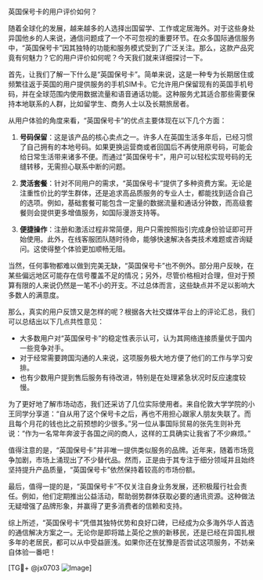 英国保号卡的用户评价如何？

随着全球化的发展，越来越多的人选择出国留学、工作或定居海外。对于这些身处异国他乡的人来说，通信问题成了一个不可忽视的重要环节。在众多国际通信服务中，“英国保号卡”因其独特的功能和服务模式受到了广泛关注。那么，这款产品究竟有何魅力？它的用户评价如何呢？今天我们就来详细探讨一下。

首先，让我们了解一下什么是“英国保号卡”。简单来说，这是一种专为长期居住或频繁往返于英国的用户提供服务的手机SIM卡。它允许用户保留现有的英国手机号码，并在全球范围内使用数据流量和语音通话功能。这种服务尤其适合那些需要保持本地联系的人群，比如留学生、商务人士以及长期旅居者。

从用户体验的角度来看，“英国保号卡”的优点主要体现在以下几个方面：

1. **号码保留**：这是该产品的核心卖点之一。许多人在英国生活多年后，已经习惯了自己拥有的本地号码。如果更换运营商或者回国后不再使用原号码，可能会给日常生活带来诸多不便。而通过“英国保号卡”，用户可以轻松实现号码的无缝转移，无需担心联系中断的问题。

2. **灵活套餐**：针对不同用户的需求，“英国保号卡”提供了多种资费方案。无论是注重性价比的学生群体，还是追求高品质服务的专业人士，都能找到适合自己的选项。例如，基础套餐可能包含一定量的数据流量和通话分钟数，而高级套餐则会提供更多增值服务，如国际漫游支持等。

3. **便捷操作**：注册和激活过程非常简便，用户只需按照指引完成身份验证即可开始使用。此外，在线客服团队随时待命，能够快速解决各类技术难题或咨询疑问。这使得整个体验更加顺畅无阻。

当然，任何事物都难以做到完美无缺，“英国保号卡”也不例外。部分用户反映，在某些偏远地区可能存在信号覆盖不足的情况；另外，尽管价格相对合理，但对于预算有限的人来说仍然是一笔不小的开支。不过总体而言，这些缺点并不足以影响大多数人的满意度。

那么，真实的用户反馈又是怎样的呢？根据各大社交媒体平台上的评论汇总，我们可以总结出以下几点共性意见：

- 大多数用户对“英国保号卡”的稳定性表示认可，认为其网络连接质量优于国内一些竞争对手。
- 对于经常需要跨国沟通的人来说，这项服务极大地方便了他们的工作与学习安排。
- 也有少数用户提到售后服务有待改进，特别是在处理紧急状况时反应速度较慢。

为了更好地了解市场动态，我们还采访了几位实际使用者。来自伦敦大学学院的小王同学分享道：“自从用了这个保号卡之后，再也不用担心跟家人朋友失联了。而且每个月花的钱也比之前预想的少很多。”另一位从事国际贸易的张先生则补充说：“作为一名常年奔波于各国之间的商人，这样的工具确实让我省了不少麻烦。”

值得注意的是，“英国保号卡”并非唯一提供类似服务的品牌。近年来，随着市场竞争加剧，市场上涌现出了不少替代品。然而，正是由于其专注于细分领域并且始终坚持提升产品质量，“英国保号卡”依然保持着较高的市场份额。

最后，值得一提的是，“英国保号卡”不仅关注自身业务发展，还积极履行社会责任。例如，他们定期推出公益活动，帮助弱势群体获取必要的通讯资源。这种做法无疑增强了品牌形象，并赢得了更多消费者的信赖和支持。

综上所述，“英国保号卡”凭借其独特优势和良好口碑，已经成为众多海外华人首选的通信解决方案之一。无论你是即将踏上英伦之旅的新移民，还是已经在异国扎根多年的老居民，都可以从中受益匪浅。如果你还在犹豫是否尝试这项服务，不妨亲自体验一番吧！

[TG💪+ @jx0703 ![Image](https://github.com/user-attachments/assets/dbca1d08-cadb-493c-b0ec-ad6f7a83f270)]